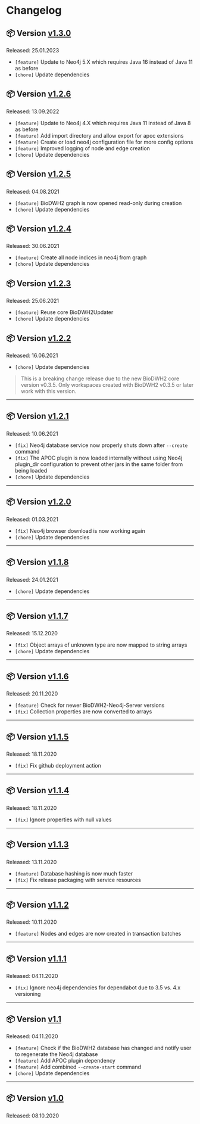 # Changelog

## 📦 Version [v1.3.0](https://github.com/BioDWH2/BioDWH2-Neo4j-Server/releases/tag/v1.3.0)

Released: 25.01.2023

* ```[feature]``` Update to Neo4j 5.X which requires Java 16 instead of Java 11 as before
* ```[chore]``` Update dependencies

## 📦 Version [v1.2.6](https://github.com/BioDWH2/BioDWH2-Neo4j-Server/releases/tag/v1.2.6)

Released: 13.09.2022

* ```[feature]``` Update to Neo4j 4.X which requires Java 11 instead of Java 8 as before
* ```[feature]``` Add import directory and allow export for apoc extensions
* ```[feature]``` Create or load neo4j configuration file for more config options
* ```[feature]``` Improved logging of node and edge creation
* ```[chore]``` Update dependencies

## 📦 Version [v1.2.5](https://github.com/BioDWH2/BioDWH2-Neo4j-Server/releases/tag/v1.2.5)

Released: 04.08.2021

 * ```[feature]``` BioDWH2 graph is now opened read-only during creation
 * ```[chore]``` Update dependencies

## 📦 Version [v1.2.4](https://github.com/BioDWH2/BioDWH2-Neo4j-Server/releases/tag/v1.2.4)

Released: 30.06.2021

 * ```[feature]``` Create all node indices in neo4j from graph
 * ```[chore]``` Update dependencies

## 📦 Version [v1.2.3](https://github.com/BioDWH2/BioDWH2-Neo4j-Server/releases/tag/v1.2.3)

Released: 25.06.2021

 * ```[feature]``` Reuse core BioDWH2Updater
 * ```[chore]``` Update dependencies

## 📦 Version [v1.2.2](https://github.com/BioDWH2/BioDWH2-Neo4j-Server/releases/tag/v1.2.2)

Released: 16.06.2021

 * ```[chore]``` Update dependencies

 > This is a breaking change release due to the new BioDWH2 core version v0.3.5. Only workspaces created with BioDWH2 v0.3.5 or later work with this version.

---

## 📦 Version [v1.2.1](https://github.com/BioDWH2/BioDWH2-Neo4j-Server/releases/tag/v1.2.1)

Released: 10.06.2021

 * ```[fix]``` Neo4j database service now properly shuts down after ```--create``` command
 * ```[fix]``` The APOC plugin is now loaded internally without using Neo4j plugin_dir configuration to prevent other jars in the same folder from being loaded
 * ```[chore]``` Update dependencies

---

## 📦 Version [v1.2.0](https://github.com/BioDWH2/BioDWH2-Neo4j-Server/releases/tag/v1.2.0)

Released: 01.03.2021

 * ```[fix]``` Neo4j browser download is now working again
 * ```[chore]``` Update dependencies

---

## 📦 Version [v1.1.8](https://github.com/BioDWH2/BioDWH2-Neo4j-Server/releases/tag/v1.1.8)

Released: 24.01.2021

 * ```[chore]``` Update dependencies

---

## 📦 Version [v1.1.7](https://github.com/BioDWH2/BioDWH2-Neo4j-Server/releases/tag/v1.1.7)

Released: 15.12.2020

 * ```[fix]``` Object arrays of unknown type are now mapped to string arrays
 * ```[chore]``` Update dependencies

---

## 📦 Version [v1.1.6](https://github.com/BioDWH2/BioDWH2-Neo4j-Server/releases/tag/v1.1.6)

Released: 20.11.2020

 * ```[feature]``` Check for newer BioDWH2-Neo4j-Server versions
 * ```[fix]``` Collection properties are now converted to arrays

---

## 📦 Version [v1.1.5](https://github.com/BioDWH2/BioDWH2-Neo4j-Server/releases/tag/v1.1.5)

Released: 18.11.2020

 * ```[fix]``` Fix github deployment action

---

## 📦 Version [v1.1.4](https://github.com/BioDWH2/BioDWH2-Neo4j-Server/releases/tag/v1.1.4)

Released: 18.11.2020

 * ```[fix]``` Ignore properties with null values

---

## 📦 Version [v1.1.3](https://github.com/BioDWH2/BioDWH2-Neo4j-Server/releases/tag/v1.1.3)

Released: 13.11.2020

 * ```[feature]``` Database hashing is now much faster
 * ```[fix]``` Fix release packaging with service resources

---

## 📦 Version [v1.1.2](https://github.com/BioDWH2/BioDWH2-Neo4j-Server/releases/tag/v1.1.2)

Released: 10.11.2020

 * ```[feature]``` Nodes and edges are now created in transaction batches

---

## 📦 Version [v1.1.1](https://github.com/BioDWH2/BioDWH2-Neo4j-Server/releases/tag/v1.1.1)

Released: 04.11.2020

 * ```[fix]``` Ignore neo4j dependencies for dependabot due to 3.5 vs. 4.x versioning

---

## 📦 Version [v1.1](https://github.com/BioDWH2/BioDWH2-Neo4j-Server/releases/tag/v1.1)

Released: 04.11.2020

 * ```[feature]``` Check if the BioDWH2 database has changed and notify user to regenerate the Neo4j database
 * ```[feature]``` Add APOC plugin dependency
 * ```[feature]``` Add combined ```--create-start``` command
 * ```[chore]``` Update dependencies

---

## 📦 Version [v1.0](https://github.com/BioDWH2/BioDWH2-Neo4j-Server/releases/tag/v1.0)

Released: 08.10.2020